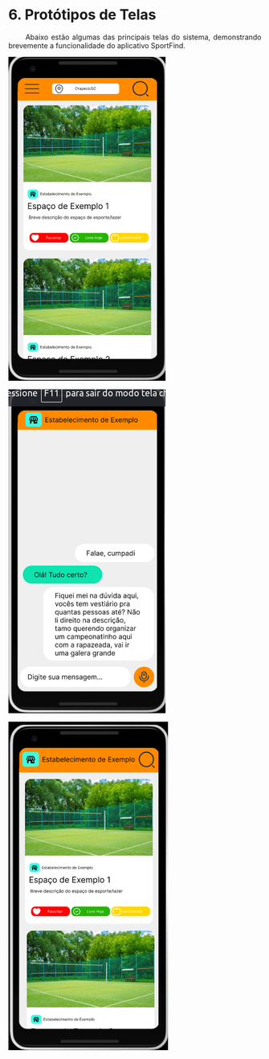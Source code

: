 # 6. Protótipos de Telas

<p style="text-align:justify">&nbsp;&nbsp;&nbsp;&nbsp;&nbsp;
Abaixo estão algumas das principais telas do sistema, demonstrando brevemente a funcionalidade do aplicativo SportFind.
</p>

![Tela 1](tela1.png)

![Tela 2](tela2.png)

![Tela 3](tela3.png)
